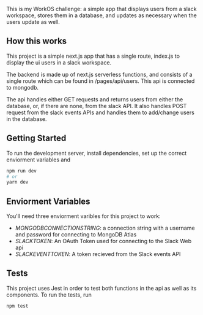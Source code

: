 This is my WorkOS challenge: a simple app that displays users from a slack workspace, stores them in a database, and updates as necessary when the users update as well.

## How this works

This project is a simple next.js app that has a single route, index.js to display the ui users in a slack workspace.

The backend is made up of next.js serverless functions, and consists of a single route which can be found in /pages/api/users. This api is connected to mongodb.

The api handles either GET requests and returns users from either the database, or, if there are none, from the slack API. It also handles POST request from the slack events APIs and handles them to add/change users in the database.

## Getting Started

To run the development server, install dependencies, set up the correct enviorment variables and

```bash
npm run dev
# or
yarn dev
```

## Enviorment Variables

You'll need three enviorment varibles for this project to work:

- _MONGODBCONNECTIONSTRING_: a connection string with a username and password for connecting to MongoDB Atlas
- _SLACKTOKEN_: An OAuth Token used for connecting to the Slack Web api
- _SLACKEVENTTOKEN_: A token recieved from the Slack events API

## Tests

This project uses Jest in order to test both functions in the api as well as its components. To run the tests, run

```
npm test
```
